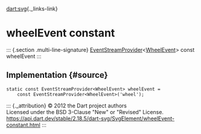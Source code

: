 [dart:svg](../../dart-svg/dart-svg-library){._links-link}

wheelEvent constant
===================

::: {.section .multi-line-signature}
[EventStreamProvider](../../dart-html/eventstreamprovider-class)\<[WheelEvent](../../dart-html/wheelevent-class)\>
const wheelEvent
:::

Implementation {#source}
--------------

``` {.language-dart data-language="dart"}
static const EventStreamProvider<WheelEvent> wheelEvent =
    const EventStreamProvider<WheelEvent>('wheel');
```

::: {._attribution}
© 2012 the Dart project authors\
Licensed under the BSD 3-Clause \"New\" or \"Revised\" License.\
<https://api.dart.dev/stable/2.18.5/dart-svg/SvgElement/wheelEvent-constant.html>
:::
